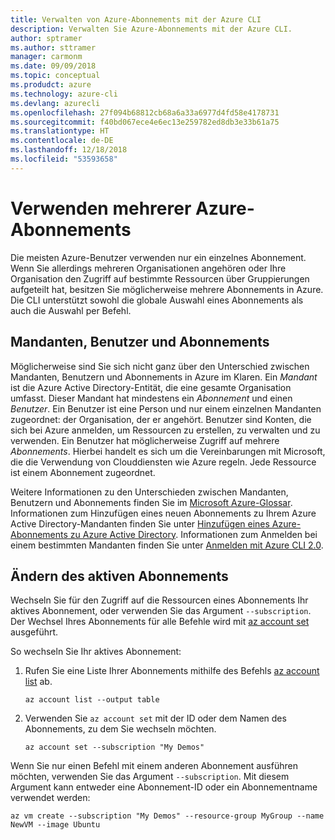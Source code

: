 ```yaml
---
title: Verwalten von Azure-Abonnements mit der Azure CLI
description: Verwalten Sie Azure-Abonnements mit der Azure CLI.
author: sptramer
ms.author: sttramer
manager: carmonm
ms.date: 09/09/2018
ms.topic: conceptual
ms.produdct: azure
ms.technology: azure-cli
ms.devlang: azurecli
ms.openlocfilehash: 27f094b68812cb68a6a33a6977d4fd58e4178731
ms.sourcegitcommit: f40bd067ece4e6ec13e259782ed8db3e33b61a75
ms.translationtype: HT
ms.contentlocale: de-DE
ms.lasthandoff: 12/18/2018
ms.locfileid: "53593658"
---
```

# <a name="use-multiple-azure-subscriptions"></a>Verwenden mehrerer Azure-Abonnements

Die meisten Azure-Benutzer verwenden nur ein einzelnes Abonnement. Wenn Sie allerdings mehreren Organisationen angehören oder Ihre Organisation den Zugriff auf bestimmte Ressourcen über Gruppierungen aufgeteilt hat, besitzen Sie möglicherweise mehrere Abonnements in Azure. Die CLI unterstützt sowohl die globale Auswahl eines Abonnements als auch die Auswahl per Befehl.

## <a name="tenants-users-and-subscriptions"></a>Mandanten, Benutzer und Abonnements

Möglicherweise sind Sie sich nicht ganz über den Unterschied zwischen Mandanten, Benutzern und Abonnements in Azure im Klaren. Ein _Mandant_ ist die Azure Active Directory-Entität, die eine gesamte Organisation umfasst. Dieser Mandant hat mindestens ein _Abonnement_ und einen _Benutzer_. Ein Benutzer ist eine Person und nur einem einzelnen Mandanten zugeordnet: der Organisation, der er angehört. Benutzer sind Konten, die sich bei Azure anmelden, um Ressourcen zu erstellen, zu verwalten und zu verwenden.
Ein Benutzer hat möglicherweise Zugriff auf mehrere _Abonnements_. Hierbei handelt es sich um die Vereinbarungen mit Microsoft, die die Verwendung von Clouddiensten wie Azure regeln. Jede Ressource ist einem Abonnement zugeordnet.

Weitere Informationen zu den Unterschieden zwischen Mandanten, Benutzern und Abonnements finden Sie im [Microsoft Azure-Glossar](/azure/azure-glossary-cloud-terminology).  Informationen zum Hinzufügen eines neuen Abonnements zu Ihrem Azure Active Directory-Mandanten finden Sie unter [Hinzufügen eines Azure-Abonnements zu Azure Active Directory](/azure/active-directory/active-directory-how-subscriptions-associated-directory).
Informationen zum Anmelden bei einem bestimmten Mandanten finden Sie unter [Anmelden mit Azure CLI 2.0](/cli/azure/authenticate-azure-cli).

## <a name="change-the-active-subscription"></a>Ändern des aktiven Abonnements 

Wechseln Sie für den Zugriff auf die Ressourcen eines Abonnements Ihr aktives Abonnement, oder verwenden Sie das Argument `--subscription`. Der Wechsel Ihres Abonnements für alle Befehle wird mit [az account set](/cli/azure/account#az-account-set) ausgeführt.

So wechseln Sie Ihr aktives Abonnement:

1. Rufen Sie eine Liste Ihrer Abonnements mithilfe des Befehls [az account list](/cli/azure/account#az-account-list) ab.

    ```azurecli-interactive
    az account list --output table
    ```
2. Verwenden Sie `az account set` mit der ID oder dem Namen des Abonnements, zu dem Sie wechseln möchten.

    ```azurecli-interactive
    az account set --subscription "My Demos"
    ```

Wenn Sie nur einen Befehl mit einem anderen Abonnement ausführen möchten, verwenden Sie das Argument `--subscription`. Mit diesem Argument kann entweder eine Abonnement-ID oder ein Abonnementname verwendet werden:

```azurecli-interactive
az vm create --subscription "My Demos" --resource-group MyGroup --name NewVM --image Ubuntu
```
